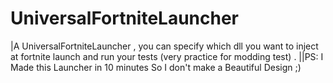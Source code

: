 # UniversalFortniteLauncher
|A UniversalFortniteLauncher , you can specify which dll you want to inject at fortnite launch and run your tests (very practice for modding test) .
||PS: I Made this Launcher in 10 minutes So I don't make a Beautiful Design ;)

